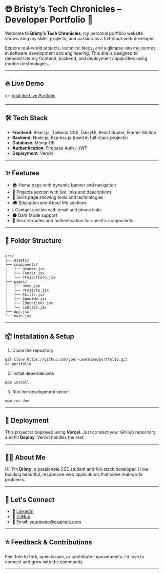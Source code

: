 

# 🌐 Bristy’s Tech Chronicles – Developer Portfolio 🚀

Welcome to **Bristy’s Tech Chronicles**, my personal portfolio website showcasing my skills, projects, and passion as a full-stack web developer.

Explore real-world projects, technical blogs, and a glimpse into my journey in software development and engineering. This site is designed to demonstrate my frontend, backend, and deployment capabilities using modern technologies.

---

## 🔥 Live Demo

👉 [Visit the Live Portfolio](https://portfolio-website-snowy-eight.vercel.app/)

---



## 🛠️ Tech Stack

- **Frontend**: React.js, Tailwind CSS, DaisyUI, React Router, Framer Motion
- **Backend**: Node.js, Express.js (used in full-stack projects)
- **Database**: MongoDB
- **Authentication**: Firebase Auth / JWT
- **Deployment**: Vercel

---

## ✨ Features

- 🏠 Home page with dynamic banner and navigation
- 📂 Projects section with live links and descriptions
- 🧠 Skills page showing tools and technologies
- 🎓 Education and About Me sections
- 📞 Contact section with email and phone links
- 🌑 Dark Mode support
- 🔐 Secure routes and authentication for specific components

---

## 📁 Folder Structure

```

src/
├── assets/
├── components/
│   ├── Header.jsx
│   ├── Footer.jsx
│   └── ProjectCard.jsx
├── pages/
│   ├── Home.jsx
│   ├── Projects.jsx
│   ├── Skills.jsx
│   ├── AboutMe.jsx
│   ├── Educations.jsx
│   └── Contact.jsx
├── App.jsx
└── main.jsx

````

---

## 📦 Installation & Setup

1. Clone the repository

```bash
git clone https://github.com/your-username/portfolio.git
cd portfolio
````

2. Install dependencies

```bash
npm install
```

3. Run the development server

```bash
npm run dev
```

---

## 🚀 Deployment

This project is deployed using **Vercel**. Just connect your GitHub repository and hit **Deploy**. Vercel handles the rest.

---

## 🙋‍♀️ About Me

Hi! I'm **Bristy**, a passionate CSE student and full-stack developer. I love building beautiful, responsive web applications that solve real-world problems.

---

## 🤝 Let's Connect

* 🔗 [LinkedIn](https://www.linkedin.com/in/your-profile/)
* 🐙 [GitHub](https://github.com/your-username)
* 📧 Email: [yourname@example.com](mailto:yourname@example.com)

---

## ⭐ Feedback & Contributions

Feel free to fork, open issues, or contribute improvements. I'd love to connect and grow with the community.

---




